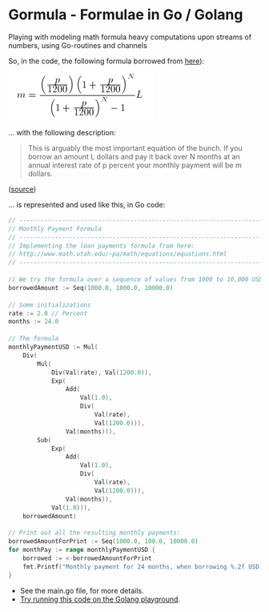 # Gormula - Formulae in Go / Golang

Playing with modeling math formula heavy computations upon streams of numbers,
using Go-routines and channels

So, in the code, the following formula borrowed from
[here](http://www.math.utah.edu/~pa/math/equations/equations.html)):

![](loan_payment_formula.gif)

... with the following description:

> This is arguably the most important equation of the bunch. If you borrow an
> amount L dollars and pay it back over N months at an annual interest rate of
> p percent your monthly payment will be m dollars.

([source](http://www.math.utah.edu/~pa/math/equations/equations.html))

... is represented and used like this, in Go code:

```go
// --------------------------------------------------------------------------------
// Monthly Payment Formula
// --------------------------------------------------------------------------------
// Implementing the loan payments formula from here:
// http://www.math.utah.edu/~pa/math/equations/equations.html
// --------------------------------------------------------------------------------

// We try the formula over a sequence of values from 1000 to 10,000 USD
borrowedAmount := Seq(1000.0, 1000.0, 10000.0)

// Some initializations
rate := 2.0 // Percent
months := 24.0

// The formula
monthlyPaymentUSD := Mul(
    Div(
        Mul(
            Div(Val(rate), Val(1200.0)),
            Exp(
                Add(
                    Val(1.0),
                    Div(
                        Val(rate),
                        Val(1200.0))),
                Val(months))),
        Sub(
            Exp(
                Add(
                    Val(1.0),
                    Div(
                        Val(rate),
                        Val(1200.0))),
                Val(months)),
            Val(1.0))),
    borrowedAmount)

// Print out all the resulting monthly payments:
borrowedAmountForPrint := Seq(1000.0, 100.0, 10000.0)
for monthPay := range monthlyPaymentUSD {
    borrowed := <-borrowedAmountForPrint
    fmt.Printf("Monthly payment for 24 months, when borrowing %.2f USD: %.2f USD\n", borrowed, monthPay)
}
```

- See the main.go file, for more details.
- [Try running this code on the Golang playground](https://play.golang.org/p/pc1gXuSM4y).
